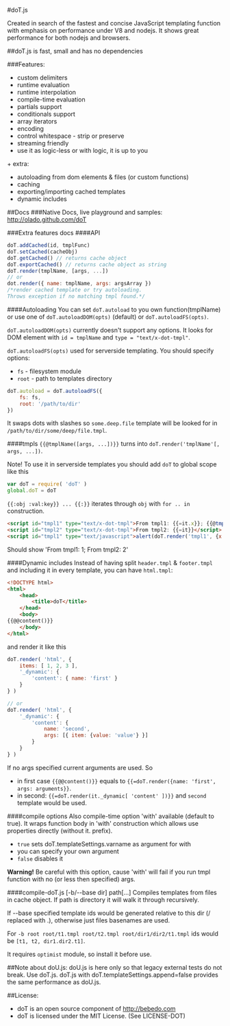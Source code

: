 #doT.js

Created in search of the fastest and concise JavaScript templating function with emphasis on performance under V8 and nodejs. It shows great performance for both nodejs and browsers.

##doT.js is fast, small and has no dependencies

###Features:

- custom delimiters
- runtime evaluation
- runtime interpolation
- compile-time evaluation
- partials support
- conditionals support
- array iterators
- encoding
- control whitespace - strip or preserve
- streaming friendly
- use it as logic-less or with logic, it is up to you

\+ extra:

- autoloading from dom elements & files (or custom functions)
- caching
- exporting/importing cached templates
- dynamic includes

##Docs
###Native Docs, live playground and samples:
http://olado.github.com/doT

###Extra features docs
####API
```javascript
doT.addCached(id, tmplFunc)
doT.setCached(cacheObj)
doT.getCached() // returns cache object
doT.exportCached() // returns cache object as string
doT.render(tmplName, [args, ...])
// or
dot.render({ name: tmplName, args: argsArray })
/*render cached template or try autoloading.
Throws exception if no matching tmpl found.*/
```

####Autoloading
You can set `doT.autoload` to you own function(tmplName) or use one of `doT.autoloadDOM(opts)` (default) or `doT.autoloadFS(opts)`.

`doT.autoloadDOM(opts)` currently doesn't support any options. It looks for DOM element with `id = tmplName` and `type = "text/x-dot-tmpl"`.

`doT.autoloadFS(opts)` used for serverside templating. You should specify options:

- `fs` - filesystem module
- `root` - path to templates directory

```javascript
doT.autoload = doT.autoloadFS({
	fs: fs,
	root: '/path/to/dir'
})
```
It swaps dots with slashes so `some.deep.file` template will be looked for in `/path/to/dir/some/deep/file.tmpl`.

####tmpls
`{{@tmplName([args, ...])}}` turns into `doT.render('tmplName'[, args, ...])`.

Note! To use it in serverside templates you should add `doT` to global scope like this
```javascript
var doT = require( 'doT' )
global.doT = doT
```

`{{:obj :val:key}} ... {{:}}` iterates through `obj` with `for .. in` construction.

```html
<script id="tmpl1" type="text/x-dot-tmpl">From tmpl1: {{=it.x}}; {{@tmpl2(it.y)}}</script>
<script id="tmpl2" type="text/x-dot-tmpl">From tmpl2: {{=it}}</script>
<script id="tmpl1" type="text/javascript">alert(doT.render('tmpl1', {x:1, y:2}))</script>
```
Should show 'From tmpl1: 1; From tmpl2: 2'

####Dynamic includes
Instead of having split `header.tmpl` & `footer.tmpl` and including it in every template, you can have `html.tmpl`:
```html
<!DOCTYPE html>
<html>
	<head>
		<title>doT</title>
	</head>
	<body>
{{@@content()}}
	</body>
</html>
```
and render it like this
```javascript
doT.render( 'html', {
	items: [ 1, 2, 3 ],
	'_dynamic': {
		'content': { name: 'first' }
	}
} )

// or
doT.render( 'html', {
	'_dynamic': {
		'content': {
			name: 'second',
			args: [{ item: {value: 'value'} }]
		}
	}
} )
```
If no args specified current arguments are used. So

- in first case `{{@@content()}}` equals to `{{=doT.render({name: 'first', args: arguments}}`.
- in second: `{{=doT.render(it._dynamic[ 'content' ])}}` and `second` template would be used.

####compile options
Also compile-time option 'with' available (default to true). It wraps function body in 'with' construction which allows use properties directly (without it. prefix).

- `true` sets doT.templateSettings.varname as argument for with
- you can specify your own argument
- `false` disables it

**Warning!** Be careful with this option, cause 'with' will fail if you run tmpl function with no (or less then specified) args.

####compile-doT.js [-b/--base dir] path[...]
Compiles templates from files in cache object.
If path is directory it will walk it through recursively.

If --base specified template ids would be generated relative to this dir (/ replaced with .), otherwise just files basenames are used.

For `-b root root/t1.tmpl root/t2.tmpl root/dir1/dir2/t1.tmpl` ids would be `[t1, t2, dir1.dir2.t1]`.

It requires `optimist` module, so install it before use.

##Note about doU.js:
doU.js is here only so that legacy external tests do not break. Use doT.js.
doT.js with doT.templateSettings.append=false provides the same performance as doU.js.

##License:
- doT is an open source component of http://bebedo.com
- doT is licensed under the MIT License. (See LICENSE-DOT)
